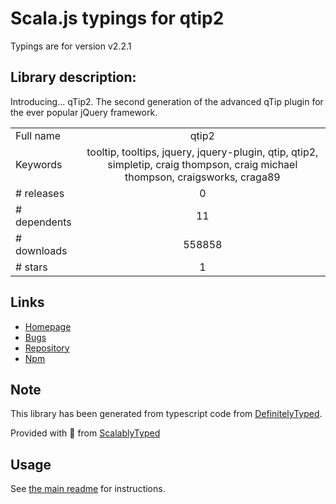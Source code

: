 
# Scala.js typings for qtip2

Typings are for version v2.2.1

## Library description:
Introducing... qTip2. The second generation of the advanced qTip plugin for the ever popular jQuery framework.

|                    |                 |
| ------------------ | :-------------: |
| Full name          | qtip2 |
| Keywords           | tooltip, tooltips, jquery, jquery-plugin, qtip, qtip2, simpletip, craig thompson, craig michael thompson, craigsworks, craga89 |
| # releases         | 0 |
| # dependents       | 11 |
| # downloads        | 558858 |
| # stars            | 1 |

## Links
- [Homepage](http://qtip2.com)
- [Bugs](https://github.com/qTip2/qTip2/issues)
- [Repository](https://github.com/qTip2/qTip2)
- [Npm](https://www.npmjs.com/package/qtip2)
    


## Note
This library has been generated from typescript code from [DefinitelyTyped](https://definitelytyped.org).

Provided with :purple_heart: from [ScalablyTyped](https://github.com/oyvindberg/ScalablyTyped)

## Usage
See [the main readme](../../readme.md) for instructions.


